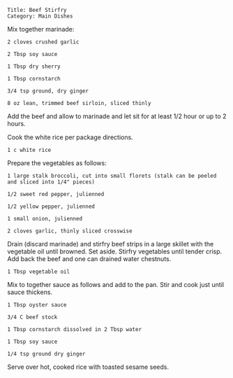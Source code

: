 ~~~ recipe-info
Title: Beef Stirfry
Category: Main Dishes
~~~

Mix together marinade:

~~~ recipe-ingredients
2 cloves crushed garlic

2 Tbsp soy sauce

1 Tbsp dry sherry

1 Tbsp cornstarch

3/4 tsp ground, dry ginger

8 oz lean, trimmed beef sirloin, sliced thinly
~~~

Add the beef and allow to marinade and let sit for at least 1/2 hour or up to 2 hours.

Cook the white rice per package directions.

~~~ recipe-ingredients
1 c white rice
~~~

Prepare the vegetables as follows:

~~~ recipe-ingredients
1 large stalk broccoli, cut into small florets (stalk can be peeled and sliced into 1/4" pieces)

1/2 sweet red pepper, julienned

1/2 yellow pepper, julienned

1 small onion, julienned

2 cloves garlic, thinly sliced crosswise
~~~

Drain (discard marinade) and stirfry beef strips in a large skillet with the vegetable oil until
browned. Set aside. Stirfry vegetables until tender crisp. Add back the beef and one can drained
water chestnuts.

~~~ recipe-ingredients
1 Tbsp vegetable oil
~~~

Mix to together sauce as follows and add to the pan. Stir and cook just until sauce thickens.

~~~ recipe-ingredients
1 Tbsp oyster sauce

3/4 C beef stock

1 Tbsp cornstarch dissolved in 2 Tbsp water

1 Tbsp soy sauce

1/4 tsp ground dry ginger
~~~

Serve over hot, cooked rice with toasted sesame seeds.
